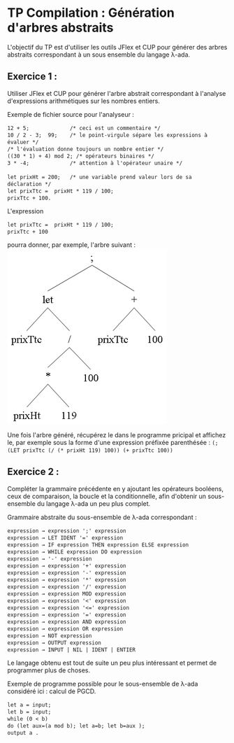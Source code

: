# TP Compilation : Génération d'arbres abstraits

L'objectif du TP est d'utiliser les outils JFlex et CUP pour générer des arbres abstraits correspondant à un sous ensemble du langage λ-ada.

## Exercice 1 :

Utiliser JFlex et CUP pour générer l'arbre abstrait correspondant à l'analyse d'expressions arithmétiques sur les nombres entiers.

Exemple de fichier source pour l'analyseur :
```
12 + 5;             /* ceci est un commentaire */
10 / 2 - 3;  99;    /* le point-virgule sépare les expressions à évaluer */
/* l'évaluation donne toujours un nombre entier */
((30 * 1) + 4) mod 2; /* opérateurs binaires */
3 * -4;             /* attention à l'opérateur unaire */

let prixHt = 200;   /* une variable prend valeur lors de sa déclaration */
let prixTtc =  prixHt * 119 / 100;
prixTtc + 100.
```

L'expression
```
let prixTtc =  prixHt * 119 / 100;
prixTtc + 100
```
pourra donner, par exemple, l'arbre suivant : ![exemple arbre abtrait](arbre.png "arbre abstrait")

Une fois l'arbre généré, récupérez le dans le programme pricipal et affichez le, par exemple sous la forme d'une expression préfixée parenthésée :
`(; (LET prixTtc (/ (* prixHt 119) 100)) (+ prixTtc 100))`

## Exercice 2 :

Compléter la grammaire précédente en y ajoutant les opérateurs booléens, ceux de comparaison, la boucle et la conditionnelle, afin d'obtenir un sous-ensemble du langage λ-ada un peu plus complet.

Grammaire abstraite du sous-ensemble de λ-ada correspondant :
```
expression → expression ';' expression  
expression → LET IDENT '=' expression
expression → IF expression THEN expression ELSE expression
expression → WHILE expression DO expression
expression → '-' expression
expression → expression '+' expression
expression → expression '-' expression
expression → expression '*' expression
expression → expression '/' expression
expression → expression MOD expression
expression → expression '<' expression
expression → expression '<=' expression
expression → expression '=' expression
expression → expression AND expression
expression → expression OR expression
expression → NOT expression 
expression → OUTPUT expression 
expression → INPUT | NIL | IDENT | ENTIER
```
Le langage obtenu est tout de suite un peu plus intéressant et permet de programmer plus de choses.

Exemple de programme possible pour le sous-ensemble de λ-ada considéré ici : calcul de PGCD.
```
let a = input;
let b = input;
while (0 < b)
do (let aux=(a mod b); let a=b; let b=aux );
output a .
```